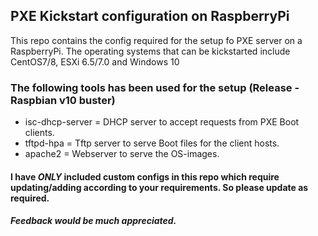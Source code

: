 ## PXE Kickstart configuration on RaspberryPi

This repo contains the config required for the setup fo PXE server on a RaspberryPi. 
The operating systems that can be kickstarted include CentOS7/8, ESXi 6.5/7.0 and Windows 10

### The following tools has been used for the setup (Release - Raspbian v10 buster)

- isc-dhcp-server = DHCP server to accept requests from PXE Boot clients.
- tftpd-hpa = Tftp server to serve Boot files for the client hosts.
- apache2 = Webserver to serve the OS-images.

#### I have ***ONLY*** included custom configs in this repo which require updating/adding according to your requirements. So please update as required.

##### Feedback would be much appreciated.

